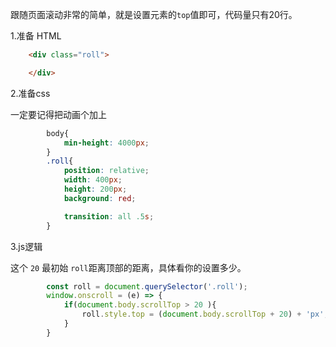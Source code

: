 跟随页面滚动非常的简单，就是设置元素的`top`值即可，代码量只有20行。


1.准备 HTML

```html
    <div class="roll">

    </div>
```


2.准备css

一定要记得把动画个加上

```css
        body{
            min-height: 4000px;
        }
        .roll{
            position: relative;
            width: 400px;
            height: 200px;
            background: red;

            transition: all .5s;
        }
```


3.js逻辑

这个 `20` 最初始 `roll`距离顶部的距离，具体看你的设置多少。

```js
        const roll = document.querySelector('.roll');
        window.onscroll = (e) => {
            if(document.body.scrollTop > 20 ){
                roll.style.top = (document.body.scrollTop + 20) + 'px';
            }
        }
```